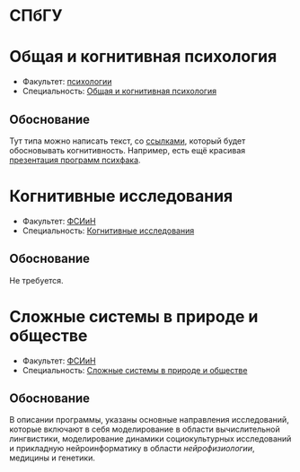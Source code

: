 СПбГУ
=====

# Общая и когнитивная психология

- Факультет: [психологии](https://spbu.ru/postupayushchim/programms/magistratura/obshchaya-i-kognitivnaya-psihologiya)
- Специальность: [Общая и когнитивная психология](https://spbu.ru/postupayushchim/programms/magistratura/obshchaya-i-kognitivnaya-psihologiya)

## Обоснование

Тут типа можно написать текст, со [ссылками](https://google.com), который будет
обосновывать когнитивность. Например, есть ещё красивая [презентация программ психфака](http://www.psy.spbu.ru/attachments/article/373/2017-abitur-psy-mag.pdf).


# Когнитивные исследования

- Факультет: [ФСИиН](fasl)
- Специальность: [Когнитивные исследования](https://spbu.ru/postupayushchim/programms/magistratura/kognitivnye-issledovaniya)

## Обоснование

Не требуется.

# Сложные системы в природе и обществе

- Факультет: [ФСИиН](http://artesliberales.spbu.ru/)
- Специальность: [Сложные системы в природе и обществе](https://spbu.ru/postupayushchim/programms/magistratura/slozhnye-sistemy-v-prirode-i-obshchestve)

## Обоснование

В описании программы, указаны основные направления исследований, которые
включают в себя моделирование в области вычислительной лингвистики,
моделирование динамики социокультурных исследований и прикладную
нейроинформатику в области _нейрофизиологии_, медицины и генетики.

